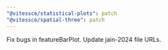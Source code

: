 ```yaml
---
"@vitessce/statistical-plots": patch
"@vitessce/spatial-three": patch
---
```


Fix bugs in featureBarPlot. Update jain-2024 file URLs.
